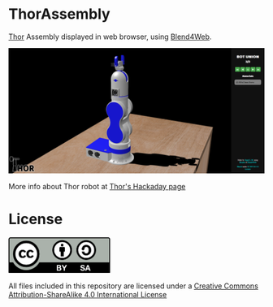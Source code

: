# ThorAssembly
[Thor](https://github.com/AngelLM/Thor) Assembly displayed in web browser, using [Blend4Web](https://www.blend4web.com/en/). 

<img src="assets/ThorAssemblyPreview.png" width="600">

More info about Thor robot at [Thor's Hackaday page](https://hackaday.io/project/12989-thor)

# License

<img src="By-sa.png" width="200">

All files included in this repository are licensed under a [Creative Commons Attribution-ShareAlike 4.0 International License](http://creativecommons.org/licenses/by-sa/4.0/)
